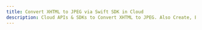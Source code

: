 ---title: Convert XHTML to JPEG via Swift SDK in Clouddescription: Cloud APIs & SDKs to Convert XHTML to JPEG. Also Create, Edit & Render Microsoft Word & OpenOffice documents in the Cloud.---